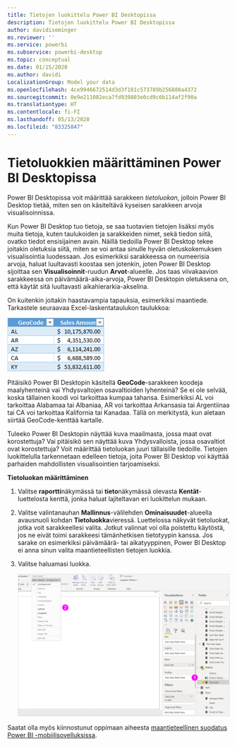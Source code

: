 ```yaml
---
title: Tietojen luokittelu Power BI Desktopissa
description: Tietojen luokittelu Power BI Desktopissa
author: davidiseminger
ms.reviewer: ''
ms.service: powerbi
ms.subservice: powerbi-desktop
ms.topic: conceptual
ms.date: 01/15/2020
ms.author: davidi
LocalizationGroup: Model your data
ms.openlocfilehash: 4ce9946672514d3d3f181c573789b256888a4372
ms.sourcegitcommit: 0e9e211082eca7fd939803e0cd9c6b114af2f90a
ms.translationtype: HT
ms.contentlocale: fi-FI
ms.lasthandoff: 05/13/2020
ms.locfileid: "83325847"
---
```

# <a name="specify-data-categories-in-power-bi-desktop"></a>Tietoluokkien määrittäminen Power BI Desktopissa
Power BI Desktopissa voit määrittää sarakkeen *tietoluokan*, jolloin Power BI Desktop tietää, miten sen on käsiteltävä kyseisen sarakkeen arvoja visualisoinnissa.

Kun Power BI Desktop tuo tietoja, se saa tuotavien tietojen lisäksi myös muita tietoja, kuten taulukoiden ja sarakkeiden nimet, sekä tiedon siitä, ovatko tiedot ensisijainen avain. Näillä tiedoilla Power BI Desktop tekee joitakin oletuksia siitä, miten se voi antaa sinulle hyvän oletuskokemuksen visualisointia luodessaan.
Jos esimerkiksi sarakkeessa on numeerisia arvoja, haluat luultavasti koostaa sen jotenkin, joten Power BI Desktop sijoittaa sen **Visualisoinnit**-ruudun **Arvot**-alueelle. Jos taas viivakaavion sarakkeessa on päivämäärä-aika-arvoja, Power BI Desktopin oletuksena on, että käytät sitä luultavasti aikahierarkia-akselina.

On kuitenkin joitakin haastavampia tapauksia, esimerkiksi maantiede. Tarkastele seuraavaa Excel-laskentataulukon taulukkoa:

![](media/desktop-data-categorization/datacategorizationtable.png)

Pitäisikö Power BI Desktopin käsitellä **GeoCode**-sarakkeen koodeja maalyhenteinä vai Yhdysvaltojen osavaltioiden lyhenteinä?  Se ei ole selvää, koska tällainen koodi voi tarkoittaa kumpaa tahansa. Esimerkiksi AL voi tarkoittaa Alabamaa tai Albaniaa, AR voi tarkoittaa Arkansasia tai Argentiinaa tai CA voi tarkoittaa Kalifornia tai Kanadaa. Tällä on merkitystä, kun aletaan siirtää GeoCode-kenttää kartalle. 

Tuleeko Power BI Desktopin näyttää kuva maailmasta, jossa maat ovat korostettuja? Vai pitäisikö sen näyttää kuva Yhdysvalloista, jossa osavaltiot ovat korostettuja?  Voit määrittää tietoluokan juuri tällaisille tiedoille. Tietojen luokittelulla tarkennetaan edelleen tietoja, joita Power BI Desktop voi käyttää parhaiden mahdollisten visualisointien tarjoamiseksi.  

**Tietoluokan määrittäminen**

1. Valitse **raportti**näkymässä tai **tieto**näkymässä olevasta **Kentät**-luettelosta kenttä, jonka haluat lajiteltavan eri luokittelun mukaan.
2. Valitse valintanauhan **Mallinnus**-välilehden **Ominaisuudet**-alueella avausnuoli kohdan **Tietoluokka**vieressä.  Luettelossa näkyvät tietoluokat, jotka voit sarakkeellesi valita. Jotkut valinnat voi olla poistettu käytöstä, jos ne eivät toimi sarakkeesi tämänhetkisen tietotyypin kanssa.  Jos sarake on esimerkiksi päivämäärä- tai aikatyyppinen, Power BI Desktop ei anna sinun valita maantieteellisten tietojen luokkia. 
3. Valitse haluamasi luokka.

   ![](media/desktop-data-categorization/desktop-data-categorization.png)

Saatat olla myös kiinnostunut oppimaan aiheesta [maantieteellinen suodatus Power BI -mobiilisovelluksissa](desktop-mobile-geofiltering.md).

